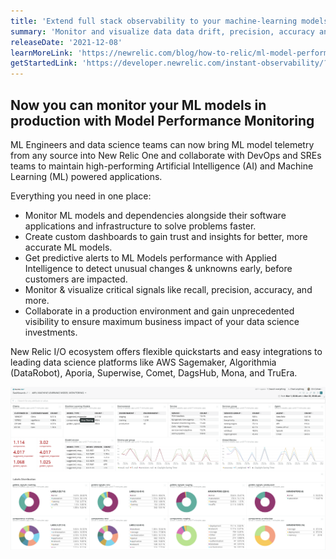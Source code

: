 ```yaml
---
title: 'Extend full stack observability to your machine-learning models'
summary: 'Monitor and visualize data data drift, precision, accuracy and more'
releaseDate: '2021-12-08'
learnMoreLink: 'https://newrelic.com/blog/how-to-relic/ml-model-performance-monitoring'
getStartedLink: 'https://developer.newrelic.com/instant-observability/?category=machine-learning-ops')
---
```


## Now you can monitor your ML models in production with Model Performance Monitoring

ML Engineers and data science teams can now bring ML model telemetry from any source into New Relic One and collaborate with DevOps and SREs teams to maintain high-performing Artificial Intelligence (AI) and Machine Learning (ML) powered applications.

Everything you need in one place:

* Monitor ML models and dependencies alongside their software applications and infrastructure to solve problems faster.
* Create custom dashboards to gain trust and insights for better, more accurate ML models.
* Get predictive alerts to ML Models performance with Applied Intelligence to detect unusual changes & unknowns early, before customers are impacted.
* Monitor & visualize critical signals like recall, precision, accuracy, and more.
* Collaborate in a production environment and gain unprecedented visibility to ensure maximum business impact of your data science investments.

New Relic I/O ecosystem offers flexible quickstarts and easy integrations to leading data science platforms like AWS Sagemaker, Algorithmia (DataRobot), Aporia, Superwise, Comet, DagsHub, Mona, and TruEra.

![New Relic Model Performance Monitoring enables data science teams to measure ML model performance](./images/MLOps-whats-new-screen.png "New Relic Model Performance Monitoring enables data science teams to measure ML model performance")